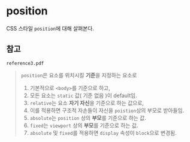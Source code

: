 # position
CSS 스타일 `position`에 대해 살펴본다.

## 참고
`reference3.pdf`

> `position`은 요소를 위치시킬 **기준**을 지정하는 요소로
> 1. 기본적으로 `<body>`를 기준으로 하고,
> 2. 모든 요소는 `static` 값( 기준 없음 )이 default임.
> 3. `relative`는 요소 **자기 자신**을 기준으로 하는 값으로,
> 4. 이를 적용하면 구조적 자손들이 자신을 `poistion`상의 부모로 받아들임.
> 5. `absolute`는 `position` 상의 **부모**를 기준으로 하는 값.
> 6. `fixed`는 `viewport` 상의 **부모**를 기준으로 하는 값.
> 6. `absolute` 및 `fixed`를 적용하면 `display` 속성이 `block`으로 변경됨.
